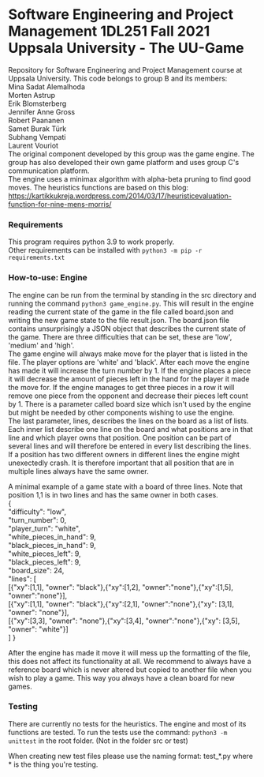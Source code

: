 # Software Engineering and Project Management 1DL251 Fall 2021 Uppsala University - The UU-Game
Repository for Software Engineering and Project Management course at Uppsala University. 
This code belongs to group B and its members:  
Mina Sadat Alemalhoda  
Morten Astrup  
Erik Blomsterberg  
Jennifer Anne Gross  
Robert Paananen  
Samet Burak Türk  
Subhang Vempati  
Laurent Vouriot  
The original component developed by this group was the game engine. The group has also developed their own game platform and uses group C's communication platform.  
The engine uses a minimax algorithm with alpha-beta pruning to find good moves. The heuristics functions are based on this blog: https://kartikkukreja.wordpress.com/2014/03/17/heuristicevaluation-function-for-nine-mens-morris/  
### Requirements
This program requires python 3.9 to work properly.  
Other requirements can be installed with `python3 -m pip -r requirements.txt`  
### How-to-use: Engine
The engine can be run from the terminal by standing in the src directory and running the command `python3 game_engine.py`.
This will result in the engine reading the current state of the game in the file called board.json and writing the new game state to the file result.json. 
The board.json file contains unsurprisingly a JSON object that describes the current state of the game. There are three difficulties that can be set, these are 'low', 'medium' and 'high'.  
The game engine will always make move for the player that is listed in the file. The player options are 'white' and 'black'.
After each move the engine has made it will increase the turn number by 1. If the engine places a piece it will decrease the amount of pieces left in the hand for the player it made the move for. If the engine manages to get three pieces in a row it will remove one piece from the opponent and decrease their pieces left count by 1. There is a parameter called board size which isn't used by the engine but might be needed by other components wishing to use the engine.  
The last parameter, lines, describes the lines on the board as a list of lists. Each inner list describe one line on the board and what positions are in that line and which player owns that position.
One position can be part of several lines and will therefore be entered in every list describing the lines. If a position has two different owners in different lines the engine might unexectedly crash. It is therefore important that all position that are in multiple lines always have the same owner.  
  
A minimal example of a game state with a board of three lines. Note that position 1,1 is in two lines and has the same owner in both cases.  
{  
    "difficulty": "low",  
    "turn_number": 0,  
    "player_turn": "white",  
    "white_pieces_in_hand": 9,  
    "black_pieces_in_hand": 9,  
    "white_pieces_left": 9,  
    "black_pieces_left": 9,  
    "board_size": 24,  
    "lines": [  
              [{"xy":[1,1], "owner": "black"},{"xy":[1,2], "owner":"none"},{"xy":[1,5], "owner":"none"}],  
              [{"xy":[1,1], "owner": "black"},{"xy":[2,1], "owner":"none"},{"xy": [3,1], "owner": "none"}],  
              [{"xy":[3,3], "owner": "none"},{"xy":[3,4], "owner":"none"},{"xy": [3,5], "owner": "white"}]  
              ]
    }  
      
After the engine has made it move it will mess up the formatting of the file, this does not affect its functionality at all. We recommend to always have a reference board which is never altered but copied to another file when you wish to play a game. This way you always have a clean board for new games.
### Testing
There are currently no tests for the heuristics. The engine and most of its functions are tested. 
To run the tests use the command:
`python3 -m unittest` in the root folder. (Not in the folder src or test)

When creating new test files please use the naming format: test_*.py where * is the thing you're testing.
